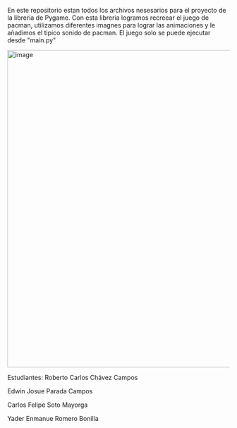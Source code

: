 En este repositorio estan todos los archivos nesesarios para el proyecto de la libreria de Pygame.
Con esta libreria logramos recreear el juego de pacman, utilizamos diferentes imagnes para lograr las animaciones y le añadimos el tipico sonido de pacman.
El juego solo se puede ejecutar desde "main.py"


<img width="603" height="719" alt="image" src="https://github.com/user-attachments/assets/2b5bc98d-f168-4bad-b59c-931ef8b108b6" />

Estudiantes:
Roberto Carlos Chávez Campos

Edwin Josue Parada Campos

Carlos Felipe Soto Mayorga

Yader Enmanue Romero Bonilla


